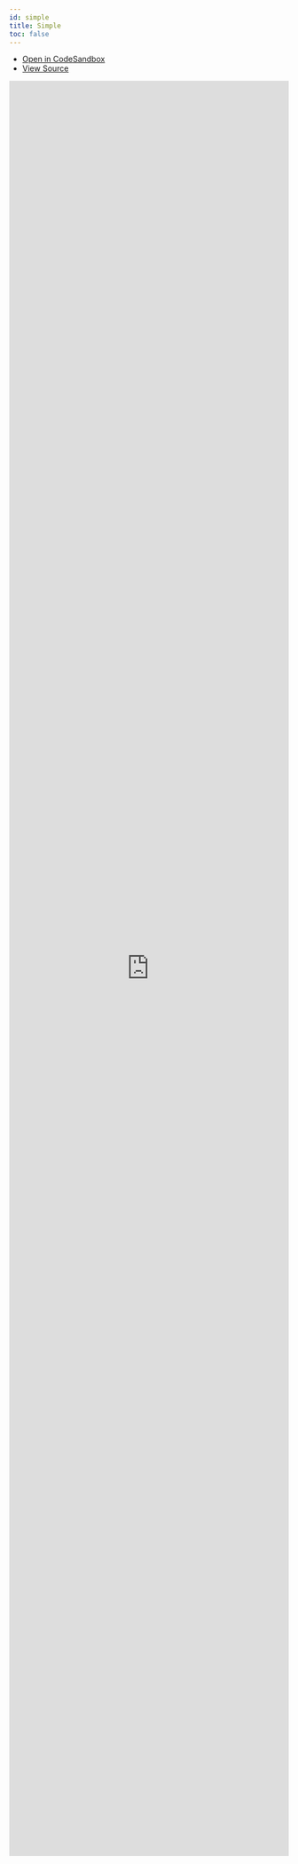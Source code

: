 ```yaml
---
id: simple
title: Simple
toc: false
---
```


- [Open in CodeSandbox](https://codesandbox.io/s/github/liaoliao666/vu-query/tree/master/examples/simple)
- [View Source](https://github.com/liaoliao666/vu-query/tree/master/examples/simple)

<iframe
  src="https://github.com/liaoliao666/vu-query/tree/master/examples/simple?autoresize=1&fontsize=14&theme=dark"
  title="liaoliao666/vu-query: basic"
  sandbox="allow-forms allow-modals allow-popups allow-presentation allow-same-origin allow-scripts"
  style="
    width: 100%;
    height: 80vh;
    border: 0;
    borderRadius: 8;
    overflow: hidden;
    position: static;
    zIndex: 0;
  "
></iframe>